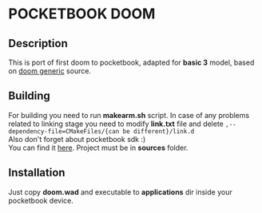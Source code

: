 # POCKETBOOK DOOM
## Description
This is port of first doom to pocketbook, adapted for <b>basic 3</b> model, based on <a href="https://github.com/ozkl/doomgeneric">doom generic</a> source.

## Building
For building you need to run <b>makearm.sh</b> script. In case of any problems related to linking stage you need to modify <b>link.txt</b> file and delete
``` ,--dependency-file=CMakeFiles/{can be different}/link.d  ``` </br>Also don't forget about pocketbook sdk :) </br>
You can find it <a href="https://github.com/blchinezu/pocketbook-sdk/tree/master">here</a>. Project must be in <b>sources</b> folder.

## Installation
Just copy <b>doom.wad</b> and executable to <b>applications</b> dir inside your pocketbook device. 